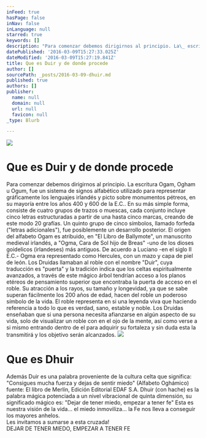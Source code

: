 ```yaml
---
inFeed: true
hasPage: false
inNav: false
inLanguage: null
starred: true
keywords: []
description: "Para comenzar debemos dirigirnos al principio. La\_ escritura\_ Ogam,\_ Ogham\_ u\_ Ogum, fue un sistema de signos alfabético utilizado para representar gráficamente los\_ lenguajes\_ irlandés\_ y\_ picto\_ sobre monumentos pétreos, en su mayoría entre los años\_ 400\_ y\_ 600\_ de la\_ E.C..\nEn su más simple forma, consiste de cuatro grupos de\_ trazos\_ o muescas, cada conjunto incluye cinco\_ letras\_ estructuradas a partir de una hasta cinco marcas, creando de este modo 20 grafías. Un quinto grupo de cinco símbolos, llamado\_ forfeda\_ (\"letras adicionales\"), fue posiblemente un desarrollo posterior.\nEl origen del alfabeto Ogam es atribuido, en “El Libro de Ballymote”, un manuscrito medieval irlandés, a “Ogma, Cara de Sol hijo de Breas” -uno de los dioses goidelicos (irlandeses) más antiguos. De acuerdo a\_Luciano\_-en el siglo II E.C.- Ogma era representado como Hercules, con un mazo y capa de piel de león.\n\nLos Druidas llamaban al roble con el nombre “Duir”,\_cuya traducción es “puerta” y la tradición indica que los celtas espiritualmente avanzados, a través de este\_mágico árbol\_tendrían acceso a los planos etéreos de pensamiento superior que encontraba la puerta de acceso en el roble. \n\nSu atracción a los rayos, su tamaño y\_longevidad, ya que se sabe superan fácilmente los 200 años de edad, hacen del roble un poderoso símbolo de la vida. El\_roble representa en si una leyenda\_viva que haciendo referencia a todo lo que es verdad, sano, estable y noble.\nLos\_Druidas\_enseñaban que si una persona necesita afianzarse en algún aspecto de su vida, solo de visualizar un roble con en el ojo de la mente, así como verse a si mismo entrando dentro de el para adquirir su fortaleza y sin duda esta la transmitirá y los objetivo serán alcanzados."
datePublished: '2016-03-09T15:27:33.025Z'
dateModified: '2016-03-09T15:27:19.841Z'
title: Que es Duir y de donde procede
author: []
sourcePath: _posts/2016-03-09-dhuir.md
published: true
authors: []
publisher:
  name: null
  domain: null
  url: null
  favicon: null
_type: Blurb

---
```

![](https://the-grid-user-content.s3-us-west-2.amazonaws.com/09e0c83a-1fc9-42cd-8dfc-dede6c0d90e4.jpg)

# Que es Duir y de donde procede

Para comenzar debemos dirigirnos al principio. La  escritura  Ogam,  Ogham  u  Ogum, fue un sistema de signos alfabético utilizado para representar gráficamente los  lenguajes  irlandés  y  picto  sobre monumentos pétreos, en su mayoría entre los años  400  y  600  de la  E.C..
En su más simple forma, consiste de cuatro grupos de  trazos  o muescas, cada conjunto incluye cinco  letras  estructuradas a partir de una hasta cinco marcas, creando de este modo 20 grafías. Un quinto grupo de cinco símbolos, llamado  forfeda  ("letras adicionales"), fue posiblemente un desarrollo posterior.
El origen del alfabeto Ogam es atribuido, en "El Libro de Ballymote", un manuscrito medieval irlandés, a "Ogma, Cara de Sol hijo de Breas" -uno de los dioses goidelicos (irlandeses) más antiguos. De acuerdo a Luciano -en el siglo II E.C.- Ogma era representado como Hercules, con un mazo y capa de piel de león.
Los Druidas llamaban al roble con el nombre "Duir", cuya traducción es "puerta" y la tradición indica que los celtas espiritualmente avanzados, a través de este mágico árbol tendrían acceso a los planos etéreos de pensamiento superior que encontraba la puerta de acceso en el roble. 
Su atracción a los rayos, su tamaño y longevidad, ya que se sabe superan fácilmente los 200 años de edad, hacen del roble un poderoso símbolo de la vida. El roble representa en si una leyenda viva que haciendo referencia a todo lo que es verdad, sano, estable y noble.
Los Druidas enseñaban que si una persona necesita afianzarse en algún aspecto de su vida, solo de visualizar un roble con en el ojo de la mente, así como verse a si mismo entrando dentro de el para adquirir su fortaleza y sin duda esta la transmitirá y los objetivo serán alcanzados.
![](https://the-grid-user-content.s3-us-west-2.amazonaws.com/f26d3c96-bc25-4c1a-aaa2-ca8bfbda9027.jpg)

# Que es Dhuir

Además Duir es una palabra proveniente de la cultura celta que significa: "Consigues mucha fuerza y dejas de sentir miedo" (Alfabeto Oghámico) fuente: El libro de Merlín, Edición Editorial EDAF S.A.
Dhuir (con hache) es la palabra mágica potenciada a un nivel vibracional de quinta dimensión, su significado mágico es: "Dejar de tener miedo, empezar a tener fe" Esta es nuestra visión de la vida... el miedo inmoviliza... la Fe nos lleva a conseguir los mayores anhelos.  
Les invitamos a sumarse a esta cruzada!  
DEJAR DE TENER MIEDO, EMPEZAR A TENER FE